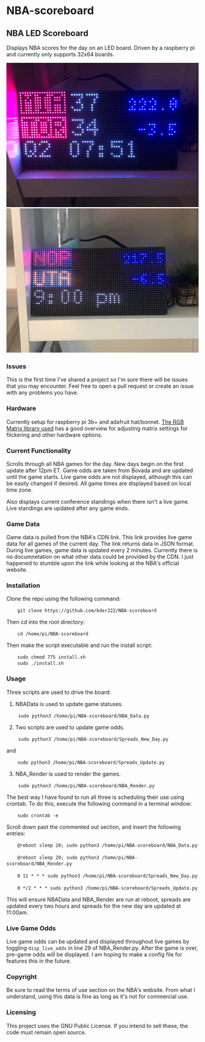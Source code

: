 # NBA-scoreboard

## NBA LED Scoreboard
Displays NBA scores for the day on an LED board. Driven by a raspberry pi and currently only supports 32x64 boards.

![Live Game](Game_upcoming.jpg) ![Live Game](Game_Upcoming_v2.jpg)

### Issues
This is the first time I've shared a project so I'm sure there will be issues that you may encounter. Feel free to open a pull request or create an issue with any problems you have.


### Hardware
Currently setup for raspberry pi 3b+ and adafruit hat/bonnet. [The RGB Matrix library used](https://github.com/hzeller/rpi-rgb-led-matrix) has a good overview for adjusting matrix settings for filckering and other hardware options.

### Current Functionality
Scrolls through all NBA games for the day. New days begin on the first update after 12pm ET. Game odds are taken from Bovada and are updated until the game starts. Live game odds are not displayed, although this can be easily changed if desired. All game times are displayed based on local time zone.

Also displays current conference standings when there isn't a live game. Live standings are updated after any game ends.

### Game Data
Game data is pulled from the NBA's CDN link. This link provides live game data for all games of the current day. The link returns data in JSON format. During live games, game data is updated every 2 minutes. Currently there is no documnetation on what other data could be provided by the CDN. I just happened to stumble upon the link while looking at the NBA's official website.

### Installation
Clone the repo using the following command:

        git clone https://github.com/bder222/NBA-scoreboard

Then cd into the root directory:

        cd /home/pi/NBA-scoreboard

Then make the script executable and run the install script:

        sudo chmod 775 install.sh
        sudo ./install.sh

### Usage
Three scripts are used to drive the board:
1. NBAData is used to update game statuses.

        sudo python3 /home/pi/NBA-scoreboard/NBA_Data.py



2. Two scripts are used to update game odds.

        sudo python3 /home/pi/NBA-scoreboard/Spreads_New_Day.py

and 

        sudo python3 /home/pi/NBA-scoreboard/Spreads_Update.py



3. NBA_Render is used to render the games.

        sudo python3 /home/pi/NBA-scoreboard/NBA_Render.py



The best way I have found to run all three is scheduling their use using crontab. To do this, execute the following command in a terminal window:

        sudo crontab -e

Scroll down past the commented out section, and insert the following entries:

        @reboot sleep 20; sudo python3 /home/pi/NBA-scoreboard/NBA_Data.py

        @reboot sleep 20; sudo python3 /home/pi/NBA-scoreboard/NBA_Render.py

        0 11 * * * sudo python3 /home/pi/NBA-scoreboard/Spreads_New_Day.py

        0 */2 * * * sudo python3 /home/pi/NBA-scoreboard/Spreads_Update.py

This will ensure NBAData and NBA_Render are run at reboot, spreads are updated every two hours and spreads for the new day are updated at 11:00am.

### Live Game Odds
Live game odds can be updated and displayed throughout live games by toggling `disp_live_odds` in line 29 of NBA_Render.py. After the game is over, pre-game odds will be displayed. I am hoping to make a config file for features this in the future.

### Copyright
Be sure to read the terms of use section on the NBA's website. From what I understand, using this data is fine as long as it's not for commercial use.

### Licensing
This project uses the GNU Public License. If you intend to sell these, the code must remain open source.
